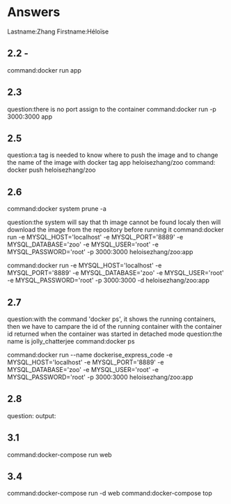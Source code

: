 # Answers

Lastname:Zhang
Firstname:Héloïse

## 2.2 - 
command:docker run app

## 2.3
question:there is no port assign to the container
command:docker run -p 3000:3000 app

## 2.5
question:a tag is needed to know where to push the image and to change the name of the image with docker tag app heloisezhang/zoo
command: docker push heloisezhang/zoo

## 2.6
command:docker system prune -a

question:the system will say that th image cannot be found localy then will download the image from the repository before running it
command:docker run -e MYSQL_HOST='localhost' -e MYSQL_PORT='8889' -e MYSQL_DATABASE='zoo' -e MYSQL_USER='root' -e MYSQL_PASSWORD='root' -p 3000:3000 heloisezhang/zoo:app

command:docker run -e MYSQL_HOST='localhost' -e MYSQL_PORT='8889' -e MYSQL_DATABASE='zoo' -e MYSQL_USER='root' -e MYSQL_PASSWORD='root' -p 3000:3000 -d heloisezhang/zoo:app

## 2.7
question:with the command 'docker ps', it shows the running containers, then we have to campare the id of the running container with the container id returned when the container was started in detached mode
question:the name is jolly_chatterjee
command:docker ps

command:docker run --name dockerise_express_code -e MYSQL_HOST='localhost' -e MYSQL_PORT='8889' -e MYSQL_DATABASE='zoo' -e MYSQL_USER='root' -e MYSQL_PASSWORD='root' -p 3000:3000 heloisezhang/zoo:app

## 2.8
question:
output:

## 3.1
command:docker-compose run web

## 3.4
command:docker-compose run -d web
command:docker-compose top
